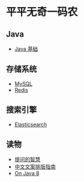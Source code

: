 # 平平无奇一码农


## Java
- [Java 基础](https://github.com/lazecoding/Note/blob/main/note/articles/java/JavaBase.md)

<!--
- [JVM](https://github.com/lazecoding/Note/blob/main/note/articles/jvm/JVM.md)
-->
<!--
## 面向对象
- [设计模式](https://github.com/lazecoding/Note/blob/main/note/articles/pattern/设计模式.md)
-->

<!--
## 数据结构和算法
- [数据结构](https://github.com/lazecoding/Note/blob/main/note/articles/structure/数据结构.md)
- [算法](https://github.com/lazecoding/Note/blob/main/note/articles/algorithms/算法.md)
-->

## 存储系统
- [MySQL](https://github.com/lazecoding/Note/blob/main/note/articles/mysql/MySQL.md)
- [Redis](https://github.com/lazecoding/Note/blob/main/note/articles/redis/Redis.md)

## 搜索引擎
- [Elasticsearch](https://github.com/lazecoding/Note/blob/main/note/articles/es/Elasticsearch.md)

<!--
### 计算机
- [计算机网络](https://github.com/lazecoding/Note/blob/main/note/articles/network/network.md)
  -->

## 读物
- [提问的智慧](https://github.com/lazecoding/Note/blob/main/doc/提问的智慧.md)
- [中文文案排版指南](https://github.com/lazecoding/Note/blob/main/doc/中文文案排版指南.md)
- [On Java 8](https://github.com/LingCoder/OnJava8)

